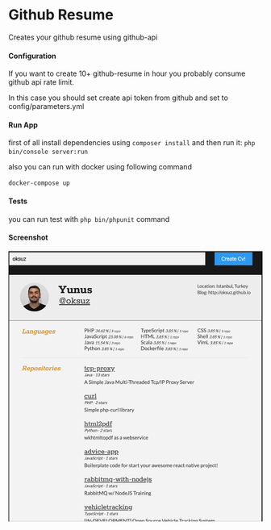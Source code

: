 # Github Resume

Creates your github resume using github-api


#### Configuration

If you want to create 10+ github-resume in hour you probably consume github api rate limit.

In this case you should set create api token from github and set to config/parameters.yml

#### Run App

first of all install dependencies using `composer install` and then run it: `php bin/console server:run` 

also you can run with docker using following command

`docker-compose up`

#### Tests

you can run test with `php bin/phpunit` command


#### Screenshot

![app](public/app.png "")
